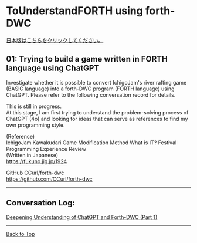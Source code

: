 # ToUnderstandFORTH using forth-DWC  
[ 日本版はこちらをクリックしてください。](README.md)   
  
## 01: Trying to build a game written in FORTH language using ChatGPT<br/>
Investigate whether it is possible to convert IchigoJam's river rafting game (BASIC language) into a forth-DWC program (FORTH language) using ChatGPT. Please refer to the following conversation record for details.  
  
  
This is still in progress.  
 At this stage, I am first trying to understand the problem-solving process of ChatGPT (4o) and looking for ideas that can serve as references to find my own programming style.  
  
  
(Reference)  
IchigoJam Kawakudari Game Modification Method What is IT? Festival Programming Experience Review  
(Written in Japanese)  
https://fukuno.jig.jp/1924  
  
GitHub CCurl/forth-dwc  
https://github.com/CCurl/forth-dwc  
  
---
  
## Conversation Log:  
  
[ Deepening Understanding of ChatGPT and Forth-DWC (Part 1)](ChatGPT_Kawakudari_01_ENG.MD)  
  
  
---
  
[ Back to Top](README_ENG.md)  
  



